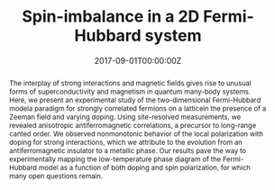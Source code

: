 ---
title: "Spin-imbalance in a 2D Fermi-Hubbard system"
authors:
- Peter T. Brown
- Debayan Mitra
- Elmer Guardado-Sanchez
- Peter Schau{\ss}
- Stanimir S. Kondov
- Ehsan Khatami
- Thereza Paiva
- Nandini Trivedi
- David A. Huse
- Waseem S. Bakr
date: "2017-09-01T00:00:00Z"
doi: "10.1126/science.aam7838"

# Schedule page publish date (NOT publication's date).
publishDate: "2017-01-01T00:00:00Z"

# Publication type.
# Legend: 0 = Uncategorized; 1 = Conference paper; 2 = Journal article;
# 3 = Preprint / Working Paper; 4 = Report; 5 = Book; 6 = Book section;
# 7 = Thesis; 8 = Patent
publication_types: ["2"]

# Publication name and optional abbreviated publication name.
publication: "*Science*, <b>357</b> 6358 (2017)"
publication_short: ""

abstract: "The interplay of strong interactions and magnetic fields gives rise to unusual forms of superconductivity and magnetism in quantum many-body systems. Here, we present an experimental study of the two-dimensional Fermi-Hubbard modela paradigm for strongly correlated fermions on a latticein the presence of a Zeeman field and varying doping. Using site-resolved measurements, we revealed anisotropic antiferromagnetic correlations, a precursor to long-range canted order. We observed nonmonotonic behavior of the local polarization with doping for strong interactions, which we attribute to the evolution from an antiferromagnetic insulator to a metallic phase. Our results pave the way to experimentally mapping the low-temperature phase diagram of the Fermi-Hubbard model as a function of both doping and spin polarization, for which many open questions remain."

# Summary. An optional shortened abstract.
summary:

tags:
- Source Themes
featured: false

# links:
# - name: ""
#   url: ""
url_preprint: 'https://arxiv.org/abs/1612.07746'
url_pdf: ''
url_code: ''
url_dataset: ''
url_poster: ''
url_project: ''
url_slides: ''
url_source: ''
url_video: ''

# Featured image
# To use, add an image named `featured.jpg/png` to your page's folder.
image:
  caption: 'Image credit: [**Unsplash**](https://unsplash.com/photos/jdD8gXaTZsc)'
  focal_point: ""
  preview_only: false

# Associated Projects (optional).
#   Associate this publication with one or more of your projects.
#   Simply enter your project's folder or file name without extension.
#   E.g. `internal-project` references `content/project/internal-project/index.md`.
#   Otherwise, set `projects: []`.
projects: []
---